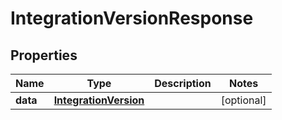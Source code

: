 
# IntegrationVersionResponse

## Properties
Name | Type | Description | Notes
------------ | ------------- | ------------- | -------------
**data** | [**IntegrationVersion**](IntegrationVersion.md) |  |  [optional]



